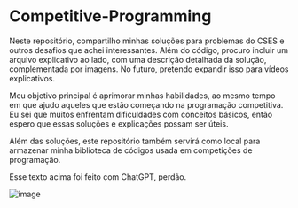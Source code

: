 # Competitive-Programming

Neste repositório, compartilho minhas soluções para problemas do CSES e outros desafios que achei interessantes. Além do código, procuro incluir um arquivo explicativo ao lado, com uma descrição detalhada da solução, complementada por imagens. No futuro, pretendo expandir isso para vídeos explicativos.

Meu objetivo principal é aprimorar minhas habilidades, ao mesmo tempo em que ajudo aqueles que estão começando na programação competitiva. Eu sei que muitos enfrentam dificuldades com conceitos básicos, então espero que essas soluções e explicações possam ser úteis.

Além das soluções, este repositório também servirá como local para armazenar minha biblioteca de códigos usada em competições de programação.

Esse texto acima foi feito com ChatGPT, perdão.

![image](https://github.com/lucasfranciscosp/Competitive-Programming/assets/87513778/afd9edfb-3357-4ab3-94d9-56bb16af4ac2)
